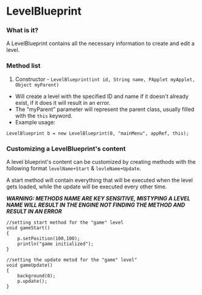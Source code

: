 # **LevelBlueprint**

### What is it?

A LevelBlueprint contains all the necessary information to create and edit a level.

### Method list

1. Constructor - `LevelBlueprint(int id, String name, PApplet myApplet, Object myParent)`
  * Will create a level with the specified ID and name if it doesn't already exist, if it does it will result in an error.
  * The "myParent" parameter will represent the parent class, usually filled with the `this` keyword.
  * Example usage:
```
LevelBlueprint b = new LevelBlueprint(0, "mainMenu", appRef, this);
```
### Customizing a LevelBlueprint's content
A level blueprint's content can be customized by creating methods with the following format `levelName+Start` & `levleName+Update`.

A start method will contain everything that will be executed when the level gets loaded, while the update will be executed every other time.

***WARNING: METHODS NAME ARE KEY SENSITIVE, MISTYPING A LEVEL NAME WILL RESULT IN THE ENGINE NOT FINDING THE METHOD AND RESULT IN AN ERROR***
```
//setting start method for the "game" level
void gameStart()
{
    p.setPosition(100,100);
    println("game initialized");
}

//setting the update metod for the "game" level"
void gameUpdate()
{
    background(0);
    p.update();
}
```
